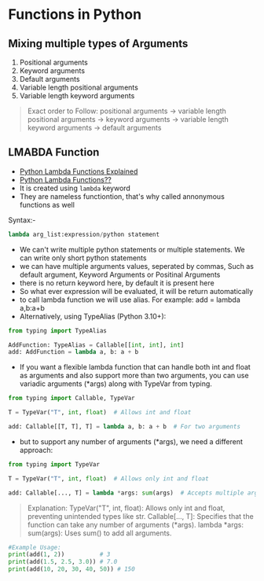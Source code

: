 # Functions in Python

## Mixing multiple types of Arguments

1. Positional arguments
2. Keyword arguments
3. Default arguments
4. Variable length positional arguments
5. Variable length keyword arguments

> Exact order to Follow: positional arguments → variable length positional arguments → keyword arguments → variable length keyword arguments → default arguments

## LMABDA Function

- [Python Lambda Functions Explained](https://youtu.be/HQNiSfb795A?si=OtKsHZcpkRBSmVb2)
- [Python Lambda Functions??](https://youtu.be/KR22jigJLok?si=8reNpkI8vsBFkRKp)
- It is created using `lambda` keyword
- They are nameless functiontion, that's why called annonymous functions as well

Syntax:-

```python
lambda arg_list:expression/python statement
```

- We can't write multiple python statements or multiple statements. We can write only short python statements
- we can have multiple arguments values, seperated by commas,  Such as default argument, Keyword Arguments or Positinal Arguments
- there is no return keyword here, by default it is present here
- So what ever expression will be evaluated, it will be return automatically
- to call lambda function we will use alias. For example: add = lambda a,b:a+b
- Alternatively, using TypeAlias (Python 3.10+):

```python
from typing import TypeAlias

AddFunction: TypeAlias = Callable[[int, int], int]
add: AddFunction = lambda a, b: a + b
```

- If you want a flexible lambda function that can handle both int and float as arguments and also support more than two arguments, you can use variadic arguments (*args) along with TypeVar from typing.

```python
from typing import Callable, TypeVar

T = TypeVar("T", int, float)  # Allows int and float

add: Callable[[T, T], T] = lambda a, b: a + b  # For two arguments

```

- but to support any number of arguments (*args), we need a different approach:

```python
from typing import TypeVar

T = TypeVar("T", int, float)  # Allows only int and float

add: Callable[..., T] = lambda *args: sum(args)  # Accepts multiple arguments

```

> Explanation:
TypeVar("T", int, float): Allows only int and float, preventing unintended types like str.
> Callable[..., T]: Specifies that the function can take any number of arguments (*args).
> lambda *args: sum(args): Uses sum() to add all arguments.

```python
#Example Usage:
print(add(1, 2))          # 3
print(add(1.5, 2.5, 3.0)) # 7.0
print(add(10, 20, 30, 40, 50)) # 150
```
